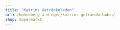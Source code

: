 ```yaml
---
title: "Katrins Getränkeladen"
url: /hohenberg-a-d-eger/katrins-getraenkeladen/
shop: Supermarkt
---
```

